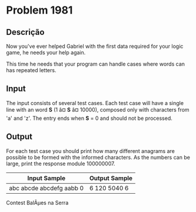 # Problem 1981

Descrição
----------

Now you've ever helped Gabriel with the first data required for your logic game, he needs your help again.  

This time he needs that your program can handle cases where words can has repeated letters.

Input
-----

The input consists of several test cases. Each test case will have a single line with an word **S** (1 â¤ **S** â¤ 10000), composed only with characters from 'a' and 'z'. The entry ends when **S** = 0 and should not be processed.

Output
------

For each test case you should print how many different anagrams are possible to be formed with the informed characters. As the numbers can be large, print the response module 100000007.


| Input Sample | Output Sample |
| --- | --- |
| abc abcde abcdefg aabb 0 | 6 120 5040 6 |

Contest BalÃµes na Serra


